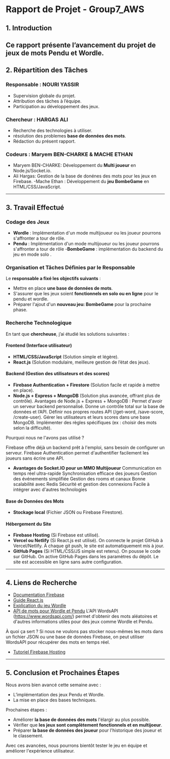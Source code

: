 # Rapport de Projet - Group7_AWS

## 1. Introduction
Ce rapport présente l’avancement du projet de jeux de mots **Pendu** et **Wordle**.  
---

## 2. Répartition des Tâches
### Responsable : NOURI YASSIR
- Supervision globale du projet.
- Attribution des tâches à l’équipe.
- Participation au développement des jeux.

### Chercheur : HARGAS ALI
- Recherche des technologies à utiliser.
- résolution des problemes **base de données des mots**.
- Rédaction du présent rapport.

### Codeurs : Maryem BEN-CHARKE & MACHE ETHAN
- Maryem BEN-CHARKE: Développement du **Multi joueur** en Node.js/Socket.io.
- Ali Hargas: Gestion de la base de donénes des mots pour les jeux en Firebase.
-Mache Ethan : Développement du **jeu BombeGame** en HTML/CSS/JavaScript.

---

## 3. Travail Effectué

### Codage des Jeux
- **Wordle** : Implémentation d'un mode multijoueur ou les joueur pourrons s'affronter a tour de rôle.
- **Pendu** : Implémentation d'un mode multijoueur ou les joueur pourrons s'affronter a tour de rôle
-**BombeGame** : implémentation du backend du jeu en mode solo 
.
### Organisation et Tâches Définies par le Responsable
Le **responsable a fixé les objectifs suivants** :
- Mettre en place **une base de données de mots**.
- S'assurer que les jeux soient **fonctionnels en solo ou en ligne** pour le pendu et wordle.
- Préparer l'ajout d'un **nouveau jeu: BombeGame** pour la prochaine phase.

### Recherche Technologique
En tant que **chercheuse**, j’ai étudié les solutions suivantes :

#### Frontend (Interface utilisateur)
- **HTML/CSS/JavaScript** (Solution simple et légère).
- **React.js** (Solution modulaire, meilleure gestion de l’état des jeux).

#### Backend (Gestion des utilisateurs et des scores)
- **Firebase Authentication + Firestore** (Solution facile et rapide à mettre en place).
- **Node.js + Express + MongoDB** (Solution plus avancée, offrant plus de contrôle).
Avantages de Node.js + Express + MongoDB :
Permet d'avoir un serveur backend personnalisé.
Donne un contrôle total sur la base de données et l’API.
Définir nos propres routes API (/get-word, /save-score, /create-user).
Gérer les utilisateurs et leurs scores dans une base MongoDB.
Implémenter des règles spécifiques (ex : choisir des mots selon la difficulté).

Pourquoi nous ne l'avons pas utilisé ?

Firebase offre déjà un backend prêt à l'emploi, sans besoin de configurer un serveur.
Firebase Authentication permet d'authentifier facilement les joueurs sans écrire une API.

- **Avantages de Socket.IO pour un MMO Multijoueur**
 Communication en temps réel ultra-rapide
 Synchronisation efficace des joueurs
 Gestion des événements simplifiée
 Gestion des rooms et canaux
 Bonne scalabilité avec Redis
 Sécurité et gestion des connexions
 Facile à intégrer avec d'autres technologies


#### Base de Données des Mots
- **Stockage local** (Fichier JSON ou Firebase Firestore).

#### Hébergement du Site
- **Firebase Hosting** (Si Firebase est utilisé).
- **Vercel ou Netlify** (Si React.js est utilisé).
On connecte le projet GitHub à Vercel/Netlify.
À chaque git push, le site est automatiquement mis à jour.
- **GitHub Pages** (Si HTML/CSS/JS simple est retenu).
On pousse le code sur GitHub.
On active GitHub Pages dans les paramètres du dépôt.
Le site est accessible en ligne sans autre configuration.

---

## 4. Liens de Recherche
- [Documentation Firebase](https://firebase.google.com/docs)
- [Guide React.js](https://reactjs.org/docs/getting-started.html)
- [Explication du jeu Wordle](https://en.wikipedia.org/wiki/Wordle)
- [API de mots pour Wordle et Pendu](https://www.wordsapi.com/)
L'API WordsAPI (https://www.wordsapi.com/) permet d'obtenir des mots aléatoires et d'autres informations utiles pour des jeux comme Wordle et Pendu.

À quoi ça sert ?
Si nous ne voulons pas stocker nous-mêmes les mots dans un fichier JSON ou une base de données Firebase, 
on peut utiliser WordsAPI pour récupérer des mots en temps réel.
- [Tutoriel Firebase Hosting](https://firebase.google.com/docs/hosting)

---

## 5. Conclusion et Prochaines Étapes
Nous avons bien avancé cette semaine avec :
- L’implémentation des jeux Pendu et Wordle.
- La mise en place des bases techniques.

Prochaines étapes :
- Améliorer **la base de données des mots** l'élargir au plus possible.
- Vérifier que **les jeux sont complètement fonctionnels et en multijoeur**.
- Préparer **la base de données des joueur** pour l'historique des joueur et le classement.

Avec ces avancées, nous pourrons bientôt tester le jeu en équipe et améliorer l'expérience utilisateur.
